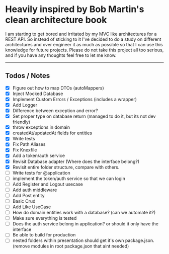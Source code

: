 # Heavily inspired by Bob Martin's clean architecture book

I am starting to get bored and irritated by my MVC like architectures for a REST API. So instead of sticking to it I've decided to do a study on different architectures and over engineer it as much as possible so that I can use this knowledge for future projects. Please do not take this project all too serious, and if you have any thoughts feel free to let me know.

---

## Todos / Notes

- [x] Figure out how to map DTOs (autoMappers)
- [x] Inject Mocked Database
- [x] Implement Custom Errors / Exceptions (includes a wrapper)
- [x] Add Logger
- [x] Difference between exception and error?
- [x] Set proper type on database return (managed to do it, but its not dev friendly)
- [x] throw exceptions in domain
- [x] createdAt/updatedAt fields for entities
- [x] Write tests
- [x] Fix Path Aliases
- [x] Fix Knexfile
- [x] Add a token/auth service
- [x] Revisit Database adapter (Where does the interface belong?)
- [x] Revisit entire folder structure, compare with others.
- [ ] Write tests for @application
- [ ] implement the token/auth service so that we can login
- [ ] Add Register and Logout usecase
- [ ] Add auth middleware
- [ ] Add Post entity
- [ ] Basic Crud
- [ ] Add Like UseCase
- [ ] How do domain entities work with a database? (can we automate it?)
- [ ] Make sure everything is tested
- [ ] Does the auth service belong in application? or should it only have the interface
- [ ] Be able to build for production
- [ ] nested folders within presentation should get it's own package.json. (remove modules in root package.json that aint needed)
